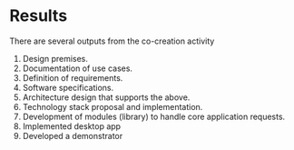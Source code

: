 # Results
There are several outputs from the co-creation activity
1. Design premises.
2. Documentation of use cases.
3. Definition of requirements. 
4. Software specifications.
5. Architecture design that supports the above.
6. Technology stack proposal and implementation.
7. Development of modules (library) to handle core application requests.
8. Implemented desktop app  
9. Developed a demonstrator 